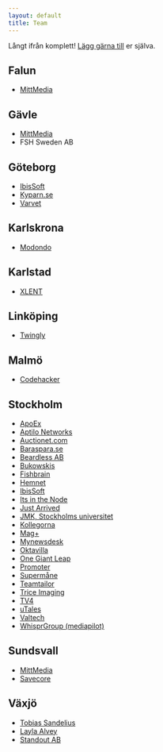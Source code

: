 ```yaml
---
layout: default
title: Team
---
```


Långt ifrån komplett! [Lägg gärna till](https://github.com/rails-se/rails-se.github.com/edit/master/directory.md) er själva.

<!--

  Håll gärna bokstavsordning på orter, sen team, sen personer (förnamn, sen efternamn).

  Jekyll/Maruku är dåligt på nästlade listor, därav vanlig HTML. :(

-->

## Falun

<ul>
  <li>
    <a href="http://dev.mittmedia.se">MittMedia</a>
  </li>
</ul>

## Gävle

<ul>
  <li>
    <a href="http://dev.mittmedia.se">MittMedia</a>
  </li>

  <li>
    <a>FSH Sweden AB</a>
  </li>
</ul>

## Göteborg

<ul>
  <li>
    <a href="http://www.ibissoft.se">IbisSoft</a>
  </li>

  <li>
    <a href="http://kyparn.se">Kyparn.se</a>
  </li>

  <li>
    <a href="http://varvet.se">Varvet</a>
  </li>
</ul>

## Karlskrona

<ul>
  <li>
    <a href="http://modondo.com">Modondo</a>
  </li>
</ul>

## Karlstad

<ul>
  <li>
    <a href="http://xlent.se">XLENT</a>
  </li>
</ul>

## Linköping

<ul>
  <li>
    <a href="http://www.twingly.com">Twingly</a>
  </li>
</ul>

## Malmö
<ul>
  <li>
    <a href="http://www.codehacker.se">Codehacker</a>
  </li>
</ul>

## Stockholm

<ul>
  <li>
    <a href="http://www.apoex.se.">ApoEx</a>
  </li>

  <li>
    <a href="http://www.aptilo.com">Aptilo Networks</a>
  </li>

  <li>
    <a href="https://auctionet.com">Auctionet.com</a>
  </li>

  <li>
    <a href="https://baraspara.se/">Baraspara.se</a>
  </li>

  <li>
    <a href="https://github.com/beardlesshq">Beardless AB</a>
  </li>

  <li>
    <a href="http://bukowskis.com">Bukowskis</a>
  </li>

  <li>
    <a href="https://fishbrain.com">Fishbrain</a>
  </li>

  <li>
    <a href="http://www.hemnet.se">Hemnet</a>
  </li>

  <li>
    <a href="http://www.ibissoft.se">IbisSoft</a>
  </li>

  <li>
    <a href="http://www.itsinthenode.com">Its in the Node</a>
  </li>

  <li>
    <a href="http://justarrived.se">Just Arrived</a>
  </li>

  <li>
    <a href="http://www.jmkplay.se">JMK, Stockholms universitet</a>
  </li>

  <li>
    <a href="http://www.kollegorna.se">Kollegorna</a>
  </li>

  <li>
    <a href="http://www.magplus.com">Mag+</a>
  </li>

  <li>
    <a href="http://www.mynewsdesk.com">Mynewsdesk</a>
  </li>

  <li>
    <a href="http://oktavilla.se">Oktavilla</a>
  </li>

  <li>
    <a href="http://onegiantleap.se">One Giant Leap</a>
  </li>

  <li>
    <a href="http://www.promoterapp.com">Promoter</a>
  </li>

  <li>
    <a href="mailto:peter@lind.be">Supermåne</a>
  </li>

  <li>
    <a href="http://www.teamtailor.com">Teamtailor</a>
  </li>

  <li>
    <a href="http://www.triceimaging.com/">Trice Imaging</a>
  </li>

  <li>
    <a href="http://www.tv4.se/">TV4</a>
  </li>

  <li>
    <a href="http://utales.com/">uTales</a>
  </li>

  <li>
    <a href="http://www.valtech.se">Valtech</a>
  </li>

  <li>
    <a href="http://whisprgroup.com">WhisprGroup (mediapilot)</a>
  </li>
</ul>

## Sundsvall

<ul>
  <li>
    <a href="http://dev.mittmedia.se">MittMedia</a>
  </li>

  <li>
    <a href="http://savecore.se">Savecore</a>
  </li>
</ul>

## Växjö

<ul>
  <li>
    <a href="http://sandeli.us">Tobias Sandelius</a>
  </li>

  <li>
    <a href="http://midnightoil.se/">Layla Alvey</a>
  </li>

  <li>
    <a href="http://standout.se/">Standout AB</a>
  </li>
</ul>
